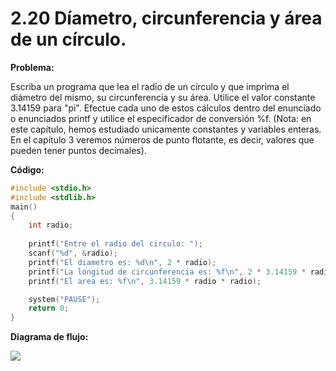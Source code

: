 # 2.20 Díametro, circunferencia y área de un círculo.

**Problema:**

Escriba un programa que lea el radio de un círculo y que imprima el diámetro del mismo, su circunferencia y su área. Utilice el valor constante 3.14159 para "pi". Efectue cada uno de estos cálculos dentro del enunciado o enunciados printf y utilice el especificador de conversión %f. (Nota: en este capítulo, hemos estudiado unicamente constantes y variables enteras. En el capítulo 3 veremos números de punto flotante, es decir, valores que pueden tener puntos decimales).

**Código:**

```c
#include <stdio.h>
#include <stdlib.h>
main()
{
	int radio;
	
    printf("Entre el radio del circulo: ");
    scanf("%d", &radio);
    printf("El diametro es: %d\n", 2 * radio);
    printf("La longitud de circunferencia es: %f\n", 2 * 3.14159 * radio);
    printf("El area es: %f\n", 3.14159 * radio * radio);

    system("PAUSE");
    return 0;
}
```
**Diagrama de flujo:**

<img src=".\2.20_Diagrama_de_flujo.png"  />

